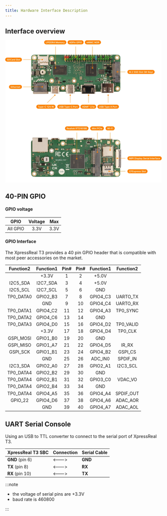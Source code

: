 ```yaml
---
title: Hardware Interface Description
---
```


## Interface overview

![XpressReal T3 Hardware Interface](../../../assets/xpressreal-interface.webp)

## 40-PIN GPIO

#### GPIO voltage

|   GPIO   | Voltage | Max  |
| :------: | :-----: | :--: |
| All GPIO |  3.3V   | 3.3V |

#### GPIO Interface

The XpressReal T3 provides a 40 pin GPIO header that is compatible with most peer accessories on the market.

<div style={{ overflow :"auto" }}>

|   Function2   | Function1  |    Pin#     |    Pin#     | Function1  |     Function2   |
| :-----------: | :--------: | :---------: | :---------: | :--------: | :-------------: |
|               |   +3.3V    |     1       |      2      |   +5.0V    |                 |
|  I2C5_SDA     |  I2C7_SDA  |     3       |      4      |   +5.0V    |                 |
|  I2C5_SCL     |  I2C7_SCL  |     5       |      6      |    GND     |                 |
|  TP0_DATA0    |  GPIO2_B3  |     7       |      8      |  GPIO4_C3  |    UARTO_TX     |
|               |    GND     |     9       |      10     |  GPIO4_C4  |    UARTO_RX     |
|  TP0_DATA1    |  GPIO4_C2  |     11      |      12     |  GPIO4_A3  |    TP0_SYNC     |
|  TP0_DATA2    |  GPIO4_C6  |     13      |      14     |    GND     |                 |
|  TP0_DATA3    |  GPIO4_D0  |     15      |      16     |  GPIO4_D2  |    TP0_VALID    |
|               |   +3.3V    |     17      |      18     |  GPIO4_D4  |    TP0_CLK      |
|  GSPI_MOSI    |  GPIO1_B0  |     19      |      20     |    GND     |                 |
|  GSPI_MISO    |  GPIO1_A7  |     21      |      22     |  GPIO4_D5  |    IR_RX        |
|  GSPI_SCK     |  GPIO1_B1  |     23      |      24     |  GPIO4_B2  |    GSPI_CS      |
|               |    GND     |     25      |      26     |  ADC_IN0   |    SPDIF_IN     |
|  I2C3_SDA     |  GPIO2_A0  |     27      |      28     |  GPIO2_A1  |    I2C3_SCL     |
|  TP0_DATA4    |  GPIO2_B2  |     29      |      30     |    GND     |                 |
|  TP0_DATA4    |  GPIO2_B1  |     31      |      32     |  GPIO3_C0  |    VDAC_VO      |
|  TP0_DATA4    |  GPIO2_B4  |     33      |      34     |    GND     |                 |
|  TP0_DATA4    |  GPIO4_A5  |     35      |      36     |  GPIO4_A4  |    SPDIF_OUT    |
|  GPIO_22      |  GPIO4_D6  |     37      |      38     |  GPIO4_A6  |    ADAC_AOR     |
|               |    GND     |     39      |      40     |  GPIO4_A7  |    ADAC_AOL     |

</div>

## UART Serial Console

Using an USB to TTL converter to connect to the serial port of XpressReal T3.

| XpressReal T3 SBC  | Connection  | Serial Cable |
| --------------- | ----------- | ------------ |
| **GND** (pin 6) | &lt;---&gt; |    **GND**   |
| **TX** (pin 8)  | &lt;---&gt; |    **RX**    |
| **RX** (pin 10) | &lt;---&gt; |    **TX**    |

:::note

* the voltage of serial pins are +3.3V
* baud rate is 460800

:::
